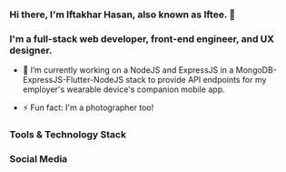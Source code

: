 ### Hi there, I'm Iftakhar Hasan, also known as Iftee. 👋
### I'm a full-stack web developer, front-end engineer, and UX designer.
<!--
**iftee/iftee** is a ✨ _special_ ✨ repository because its `README.md` (this file) appears on your GitHub profile.
Here are some ideas to get you started:
-->
- 🔭 I’m currently working on a NodeJS and ExpressJS in a MongoDB-ExpressJS-Flutter-NodeJS stack to provide API endpoints for my employer's wearable device's companion mobile app.
<!--
- 🌱 I’m currently learning ...
- 👯 I’m looking to collaborate on ...
- 🤔 I’m looking for help with ...
- 💬 Ask me about ...
- 📫 How to reach me: ...
- 😄 Pronouns: ...
-->
- ⚡ Fun fact: I'm a photographer too!

### Tools & Technology Stack

### Social Media
